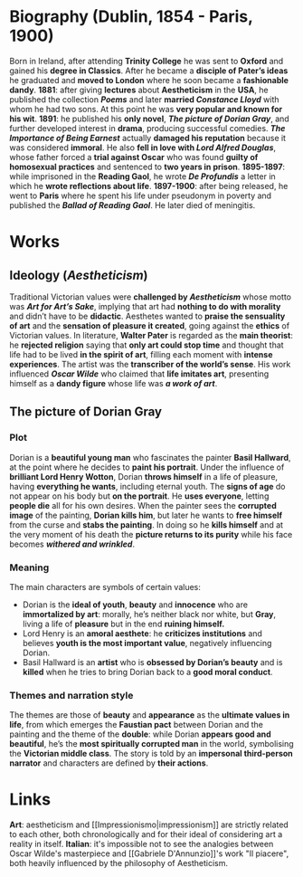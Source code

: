 # Biography (Dublin, 1854 - Paris, 1900)
Born in Ireland, after attending **Trinity College** he was sent to **Oxford** and gained his **degree in Classics**. After he became a **disciple of Pater’s ideas** he graduated and **moved to London** where he soon became a **fashionable dandy**.
**1881**: after giving **lectures** about **Aestheticism** in the **USA**, he published the collection ***Poems*** and later **married *Constance Lloyd*** with whom he had two sons. At this point he was **very popular and known for his wit**. 
**1891**: he published his **only novel**, ***The picture of Dorian Gray***, and further developed interest in **drama**, producing successful comedies. ***The Importance of Being Earnest*** actually **damaged his reputation** because it was considered **immoral**. He also **fell in love with *Lord Alfred Douglas***, whose father forced a **trial against Oscar** who was found **guilty of homosexual practices** and sentenced to **two years in prison**.
**1895-1897**: while imprisoned in the **Reading Gaol**, he wrote ***De Profundis*** a letter in which he **wrote reflections about life**.
**1897-1900**: after being released, he went to **Paris** where he spent his life under pseudonym in poverty and published the ***Ballad of Reading Gaol***.
He later died of meningitis.
# Works
## Ideology (*Aestheticism*)
Traditional Victorian values were **challenged by *Aestheticism*** whose motto was ***Art for Art’s Sake***, implying that art had **nothing to do with morality** and didn’t have to be **didactic**. Aesthetes wanted to **praise the sensuality of art** and the **sensation of pleasure it created**, going against the **ethics** of Victorian values. In literature, **Walter Pater** is regarded as the **main theorist**: he **rejected religion** saying that **only art could stop time** and thought that life had to be lived **in the spirit of art**, filling each moment with **intense experiences**. The artist was the **transcriber of the world’s sense**. His work influenced ***Oscar Wilde*** who claimed that **life imitates art**, presenting himself as a **dandy figure** whose life was ***a work of art***.
## The picture of Dorian Gray
### Plot
Dorian is a **beautiful young man** who fascinates the painter **Basil Hallward**, at the point where he decides to **paint his portrait**. Under the influence of **brilliant Lord Henry Wotton**, Dorian **throws himself** in a life of pleasure, having **everything he wants**, including eternal youth. The **signs of age** do not appear on his body but **on the portrait**. He **uses everyone**, letting **people die** all for his own desires. When the painter sees the **corrupted image** of the painting, **Dorian kills him**, but later he wants to **free himself** from the curse and **stabs the painting**. In doing so he **kills himself** and at the very moment of his death the **picture returns to its purity** while his face becomes ***withered and wrinkled***.
### Meaning
The main characters are symbols of certain values:
- Dorian is the **ideal of youth**, **beauty** and **innocence** who are **immortalized by art**: morally, he’s neither black nor white, but **Gray**, living a life of **pleasure** but in the end **ruining himself.**
- Lord Henry is an **amoral aesthete**: he **criticizes institutions** and believes **youth is the most important value**, negatively influencing Dorian.
- Basil Hallward is an **artist** who is **obsessed by Dorian’s beauty** and is **killed** when he tries to bring Dorian back to a **good moral conduct**.
### Themes and narration style
The themes are those of **beauty** and **appearance** as the **ultimate values in life**, from which emerges the **Faustian pact** between Dorian and the painting and the theme of the **double**: while Dorian **appears good and beautiful**, he’s the **most spiritually corrupted man** in the world, symbolising the **Victorian middle class**. The story is told by an **impersonal third-person narrator** and characters are defined by **their actions**.
# Links
**Art**: aestheticism and [[Impressionismo|impressionism]] are strictly related to each other, both chronologically and for their ideal of considering art a reality in itself.
**Italian**: it's impossible not to see the analogies between Oscar Wilde's masterpiece and [[Gabriele D'Annunzio]]'s work "Il piacere", both heavily influenced by the philosophy of Aestheticism.